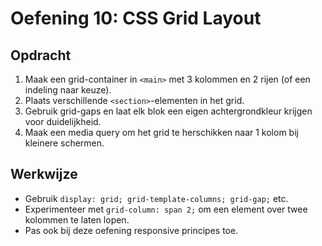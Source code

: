 # Oefening 10: CSS Grid Layout

## Opdracht

1. Maak een grid-container in `<main>` met 3 kolommen en 2 rijen (of een indeling naar keuze).
2. Plaats verschillende `<section>`-elementen in het grid.
3. Gebruik grid-gaps en laat elk blok een eigen achtergrondkleur krijgen voor duidelijkheid.
4. Maak een media query om het grid te herschikken naar 1 kolom bij kleinere schermen.

## Werkwijze

- Gebruik `display: grid; grid-template-columns; grid-gap;` etc.
- Experimenteer met `grid-column: span 2;` om een element over twee kolommen te laten lopen.
- Pas ook bij deze oefening responsive principes toe.
